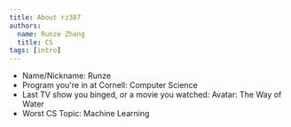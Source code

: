```yaml
---
title: About rz387
authors:
  name: Runze Zhang
  title: CS
tags: [intro]
---
```


- Name/Nickname: Runze
- Program you're in at Cornell: Computer Science
- Last TV show you binged, or a movie you watched: Avatar: The Way of Water
- Worst CS Topic: Machine Learning
